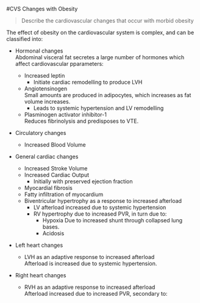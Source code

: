 #CVS Changes with Obesity

> Describe the cardiovascular changes that occur with morbid obesity

The effect of obesity on the cardiovascular system is complex, and can be classified into:

* Hormonal changes  
Abdominal visceral fat secretes a large number of hormones which affect cardiovascular pparameters:
    * Increased leptin
        * Initiate cardiac remodelling to produce LVH
    * Angiotensinogen  
    Small amounts are produced in adipocytes, which increases as fat volume increases.
        * Leads to systemic hypertension and LV remodelling
    * Plasminogen activator inhibitor-1  
    Reduces fibrinolysis and predisposes to VTE.
    
    
* Circulatory changes
    * Increased Blood Volume


* General cardiac changes
    * Increased Stroke Volume
    * Increased Cardiac Output
        * Initially with preserved ejection fraction
    * Myocardial fibrosis
    * Fatty infiltration of myocardium
    * Biventricular hypertrophy as a response to increased afterload
        * LV afterload increased due to systemic hypertension
        * RV hypertrophy due to increased PVR, in turn due to:
            * Hypoxia
            Due to increased shunt through collapsed lung bases.
            * Acidosis        

                
* Left heart changes
    * LVH as an adaptive response to increased afterload  
    Afterload is increased due to systemic hypertension.


* Right heart changes
    * RVH as an adaptive response to increased afterload  
    Afterload increased due to increased PVR, secondary to:
